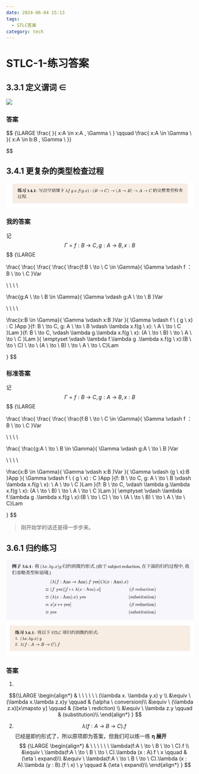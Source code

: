 ```yaml
---
date: 2024-06-04 15:13
tags:
  - STLC答案
category: tech
---
```

# STLC-1-练习答案
## 3.3.1 定义谓词 ∈
![](/assets/type-cafe/exercise/3-3-1.png)

### 答案
$$
{\LARGE \frac{  }{ x:A \in x:A , \Gamma \  }
\qquad
\frac{  x:A \in \Gamma \  }{ x:A \in b:B , \Gamma \  }}

$$



## 3.4.1 更复杂的类型检查过程

![](../../assets/type-cafe/exercise/3-4-1.png)

### 我的答案
记 $$\Gamma = f:B \ \to \ C,g:A \ \to \ B,x:B$$
$$
{\LARGE 

\frac{
\frac{
\frac{
\frac{
\frac{f:B \ \to \ C \in \Gamma}{
\Gamma \vdash f ： B \ \to \ C
}Var

\ \ \ \ 

\frac{g:A \ \to \ B \in \Gamma}{
\Gamma \vdash g:A \ \to \ B
}Var

\ \ \ \ 

\frac{x:B \in \Gamma}{
\Gamma \vdash x:B
}Var
}{
\Gamma \vdash f \ ( g \ x) : C
}App
}{f: B \ \to  C, g: A \ \to \ B \vdash \lambda x.f(g \ x): \ A \ \to \ C }Lam 
}{f: B \ \to  C, \vdash \lambda g.\lambda x.f(g \ x): (A \ \to \ B) \ \to \ A \ \to \ C }Lam
}{ \emptyset \vdash \lambda f.\lambda g .\lambda x.f(g \ x):(B \ \to \  C) \ \to \ (A \ \to \ B) \ \to \ A \ \to \ C}Lam

}
$$
### 标准答案
记 $$\Gamma = f:B \ \to \ C,g:A \ \to \ B,x:B$$
$$
{\LARGE 

\frac{
\frac{
\frac{
\frac{
\frac{f:B \ \to \ C \in \Gamma}{
\Gamma \vdash f ： B \ \to \ C
}Var

\ \ \ \ 

\frac{
\frac{g:A \ \to \ B \in \Gamma}{
\Gamma \vdash g:A \ \to \ B
}Var

\ \ \ \ 

\frac{x:B \in \Gamma}{
\Gamma \vdash x:B
}Var
}{
\Gamma \vdash (g \  x):B
}App
}{
\Gamma \vdash f \ ( g \ x) : C
}App
}{f: B \ \to  C, g: A \ \to \ B \vdash \lambda x.f(g \ x): \ A \ \to \ C }Lam 
}{f: B \ \to  C, \vdash \lambda g.\lambda x.f(g \ x): (A \ \to \ B) \ \to \ A \ \to \ C }Lam
}{ \emptyset \vdash \lambda f.\lambda g .\lambda x.f(g \ x):(B \ \to \  C) \ \to \ (A \ \to \ B) \ \to \ A \ \to \ C}Lam

}
$$

> 刚开始学的话还是得一步步来。
## 3.6.1 归约练习
![](../../assets/type-cafe/exercise/3-6-1_.png)
![](../../assets/type-cafe/exercise/3-6-1.png)
### 答案
1. 
$${\LARGE 
\begin{align*}
&  \ \ \ \ \ \  (\lambda x. \lambda y.x) y \\
&\equiv \ (\lambda x.\lambda z.x)y \qquad & (\alpha \ conversion)\\
&\equiv \ (\lambda z.x)[x\mapsto y] \qquad & (\beta \ rediction) \\
&\equiv \ \lambda z.y  \qquad & (substitution)\\
\end{align*}
}
$$

2.   $$ \lambda(f:A \ \to \ B \ \to \ C).f $$ 已经是即约形式了，所以原项即为答案，但我们可以练一练 **η 展开**
$$
{\LARGE 
\begin{align*}
&  \ \ \ \ \ \  \lambda(f:A \ \to \ B \ \to \ C).f  \\
&\equiv \ \lambda(f:A \ \to \ B \ \to \ C).\lambda  (x : A).f  \ x \qquad & (\eta \ expand)\\
&\equiv \ \lambda(f:A \ \to \ B \ \to \ C).\lambda  (x : A).\lambda  (y : B).(f  \ x) \ y \qquad & (\eta \ expand)\\
\end{align*}
}
$$

